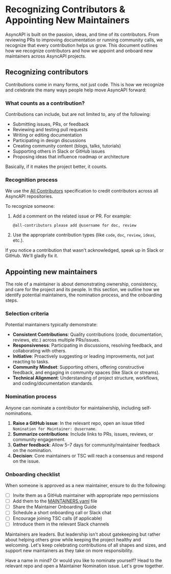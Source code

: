 # Recognizing Contributors & Appointing New Maintainers

AsyncAPI is built on the passion, ideas, and time of its contributors. From reviewing PRs to improving documentation or running community calls, we recognize that every contribution helps us grow. This document outlines how we recognize contributors and how we appoint and onboard new maintainers across AsyncAPI projects.

## Recognizing contributors

Contributions come in many forms, not just code. This is how we recognize and celebrate the many ways people help move AsyncAPI forward:

### What counts as a contribution?

Contributions can include, but are not limited to, any of the following:

- Submitting issues, PRs, or feedback
- Reviewing and testing pull requests
- Writing or editing documentation
- Participating in design discussions
- Creating community content (blogs, talks, tutorials)
- Supporting others in Slack or GitHub issues
- Proposing ideas that influence roadmap or architecture

Basically, if it makes the project better, it counts.

### Recognition process

We use the [All Contributors](https://allcontributors.org/) specification to credit contributors across all AsyncAPI repositories.

To recognize someone:

1. Add a comment on the related issue or PR. For example:

    ```
    @all-contributors please add @username for doc, review
    ```

2. Use the appropriate contribution types (like `code`, `doc`, `review`, `ideas`, etc.).

If you notice a contribution that wasn't acknowledged, speak up in Slack or GitHub. We'll gladly fix it.

## Appointing new maintainers

The role of a maintainer is about demonstrating ownership, consistency, and care for the project and its people. In this section, we outline how we identify potential maintainers, the nomination process, and the onboarding steps.

### Selection criteria

Potential maintainers typically demonstrate:

- **Consistent Contributions**: Quality contributions (code, documentation, reviews, etc.) across multiple PRs/issues.
- **Responsiveness**: Participating in discussions, resolving feedback, and collaborating with others.
- **Initiative**: Proactively suggesting or leading improvements, not just reacting to tasks.
- **Community Mindset**: Supporting others, offering constructive feedback, and engaging in community spaces (like Slack or streams).
- **Technical Alignment**: Understanding of project structure, workflows, and coding/documentation standards.

### Nomination process

Anyone can nominate a contributor for maintainership, including self-nominations.

1. **Raise a GitHub issue**: In the relevant repo, open an issue titled `Nomination for Maintainer: @username`.
2. **Summarize contributions**: Include links to PRs, issues, reviews, or community engagement.
3. **Gather feedback**: Allow 5–7 days for community/maintainer feedback on the nomination.
4. **Decision**: Core maintainers or TSC will reach a consensus and respond on the issue.

### Onboarding checklist

When someone is approved as a new maintainer, ensure to do the following:

- [ ] Invite them as a GitHub maintainer with appropriate repo permissions
- [ ] Add them to the [MAINTAINERS.yaml](https://github.com/asyncapi/community/blob/master/MAINTAINERS.yaml) file
- [ ] Share the Maintainer Onboarding Guide
- [ ] Schedule a short onboarding call or Slack chat
- [ ] Encourage joining TSC calls (if applicable)
- [ ] Introduce them in the relevant Slack channels

Maintainers are leaders. But leadership isn't about gatekeeping but rather about helping others grow while keeping the project healthy and welcoming. Let's keep celebrating contributions of all shapes and sizes, and support new maintainers as they take on more responsibility.

Have a name in mind? Or would you like to nominate yourself? Head to the relevant repo and open a Maintainer Nomination issue. Let's grow together.